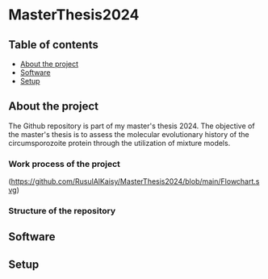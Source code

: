 # MasterThesis2024
## Table of contents 
* [About the project](#About-the-project)
* [Software](#Software)
* [Setup](#Setup)
## About the project
The Github repository is part of my master's thesis 2024. The objective of the master's thesis is to assess the molecular evolutionary history of the circumsporozoite protein through the utilization of mixture models. 
 
### Work process of the project 
(https://github.com/RusulAlKaisy/MasterThesis2024/blob/main/Flowchart.svg)

### Structure of the repository 

## Software 



## Setup

